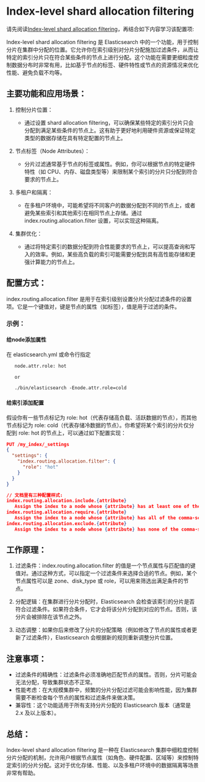 # Index-level shard allocation filtering
请先阅读[Index-level shard allocation filtering](../000.ElasticSearch-Config/001.集群分片分配以及路由控制/000.Cluster-level%20shard%20allocation%20filtering.md)，再结合如下内容学习该配置项:

Index-level shard allocation filtering 是 Elasticsearch 中的一个功能，用于控制分片在集群中分配的位置。它允许你在索引级别对分片分配施加过滤条件，从而让特定的索引分片只在符合某些条件的节点上进行分配。这个功能在需要更细粒度控制数据分布时非常有用，比如基于节点的标签、硬件特性或节点的资源情况来优化性能、避免负载不均等。

## 主要功能和应用场景：
1. 控制分片位置：
   - 通过设置 shard allocation filtering，可以确保某些特定的索引分片只会分配到满足某些条件的节点上。这有助于更好地利用硬件资源或保证特定类型的数据存储在具有特定配置的节点上。

2. 节点标签（Node Attributes）：
   - 分片过滤通常基于节点的标签或属性。例如，你可以根据节点的特定硬件特性（如 CPU、内存、磁盘类型等）来限制某个索引的分片只分配到符合要求的节点上。

3. 多租户和隔离：
   - 在多租户环境中，可能希望将不同客户的数据分配到不同的节点上，或者避免某些索引和其他索引在相同节点上存储。通过 index.routing.allocation.filter 设置，可以实现这种隔离。

4. 集群优化：
   - 通过将特定索引的数据分配到符合性能要求的节点上，可以提高查询和写入的效率。例如，某些高负载的索引可能需要分配到具有高性能存储和更强计算能力的节点上。

## 配置方式：
index.routing.allocation.filter 是用于在索引级别设置分片分配过滤条件的设置项。它是一个键值对，键是节点的属性（如标签），值是用于过滤的条件。

### 示例：
#### 给node添加属性
在 elasticsearch.yml 或命令行指定
```txt
   node.attr.role: hot

   or 

   ./bin/elasticsearch -Enode.attr.role=cold
```

#### 给索引添加配置
假设你有一些节点标记为 role: hot（代表存储高负载、活跃数据的节点），而其他节点标记为 role: cold（代表存储冷数据的节点）。你希望将某个索引的分片仅分配到 role: hot 的节点上，可以通过如下配置实现：

```json
PUT /my_index/_settings
{
  "settings": {
    "index.routing.allocation.filter": {
      "role": "hot"
    }
  }
}

// 文档里有三种配置样式:
index.routing.allocation.include.{attribute}
   Assign the index to a node whose {attribute} has at least one of the comma-separated values.
index.routing.allocation.require.{attribute}
   Assign the index to a node whose {attribute} has all of the comma-separated values.
index.routing.allocation.exclude.{attribute}
   Assign the index to a node whose {attribute} has none of the comma-separated values.
```

## 工作原理：
1. 过滤条件：index.routing.allocation.filter 的值是一个节点属性与匹配值的键值对。通过这种方式，可以指定一个过滤条件来选择合适的节点。例如，某个节点属性可以是 zone、disk_type 或 role，可以用来筛选出满足条件的节点。

2. 分配逻辑：在集群进行分片分配时，Elasticsearch 会检查该索引的分片是否符合过滤条件。如果符合条件，它才会将该分片分配到对应的节点。否则，该分片会被排除在该节点之外。

3. 动态调整：如果你后来修改了分片的分配策略（例如修改了节点的属性或者更新了过滤条件），Elasticsearch 会根据新的规则重新调整分片位置。

## 注意事项：
- 过滤条件的精确性：过滤条件必须准确地匹配节点的属性。否则，分片可能会无法分配，导致集群状态不正常。
- 性能考虑：在大规模集群中，频繁的分片分配过滤可能会影响性能，因为集群需要不断检查每个节点的属性和过滤条件来做决策。
- 兼容性：这个功能适用于所有支持分片分配的 Elasticsearch 版本（通常是 2.x 及以上版本）。

## 总结：
Index-level shard allocation filtering 是一种在 Elasticsearch 集群中细粒度控制分片分配的机制，允许用户根据节点属性（如角色、硬件配置、区域等）来控制特定索引的分片分配。这对于优化存储、性能、以及多租户环境中的数据隔离等场景非常有帮助。
